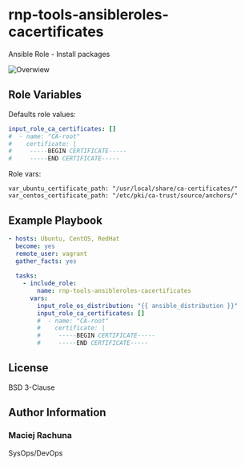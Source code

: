 rnp-tools-ansibleroles-cacertificates
=========

Ansible Role - Install packages

![Overwiew](https://gitlab.com/rachuna-net.pl/tools/ansibleroles/rnp-tools-ansibleroles-cacertificates/-/raw/develop/docs/cacertificates.png)

Role Variables
--------------

Defaults role values:
```yaml
input_role_ca_certificates: []
#  - name: "CA-root"
#    certificate: |
#     -----BEGIN CERTIFICATE-----
#     -----END CERTIFICATE-----
```
Role vars:
```
var_ubuntu_certificate_path: "/usr/local/share/ca-certificates/"
var_centos_certificate_path: "/etc/pki/ca-trust/source/anchors/"
```

Example Playbook
----------------

```yaml
- hosts: Ubuntu, CentOS, RedHat
  become: yes
  remote_user: vagrant
  gather_facts: yes
  
  tasks:
    - include_role:
        name: rnp-tools-ansibleroles-cacertificates
      vars:
        input_role_os_distribution: "{{ ansible_distribution }}"
        input_role_ca_certificates: []
        #  - name: "CA-root"
        #    certificate: |
        #     -----BEGIN CERTIFICATE-----
        #     -----END CERTIFICATE-----
```

License
-------

BSD 3-Clause

Author Information
------------------

### Maciej Rachuna
SysOps/DevOps